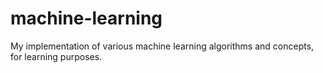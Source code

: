 # machine-learning

My implementation of various machine learning algorithms and concepts, for learning purposes. 
